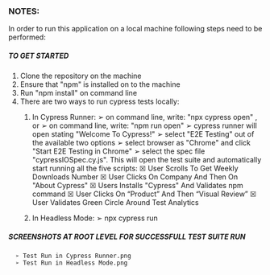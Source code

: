 ### NOTES:

In order to run this application on a local machine following steps need to be performed:


##### TO GET STARTED

1. Clone the repository on the machine
2. Ensure that "npm" is installed on to the machine 
3. Run "npm install" on command line
4. There are two ways to run cypress tests locally:
   1. In Cypress Runner:
    ➢  on command line, write: "npx cypress open" , or
    ➢  on command line, write: "npm run open"
    ➢  cypress runner will open stating "Welcome To Cypress!"
    ➢  select "E2E Testing" out of the available two options
    ➢  select browser as "Chrome" and click "Start E2E Testing in Chrome"
    ➢  select the spec file "cypressIOSpec.cy.js". This will open the test suite and automatically start running all the five scripts:
       ☒ User Scrolls To Get Weekly Downloads Number 
       ☒ User Clicks On Company And Then On "About Cypress"
       ☒ Users Installs "Cypress" And Validates npm command
       ☒ User Clicks On “Product” And Then “Visual Review”
       ☒ User Validates Green Circle Around Test Analytics

   2. In Headless Mode:
    ➢  npx cypress run   
    
##### SCREENSHOTS AT ROOT LEVEL FOR SUCCESSFULL TEST SUITE RUN  
      ➢ Test Run in Cypress Runner.png
      ➢ Test Run in Headless Mode.png 
